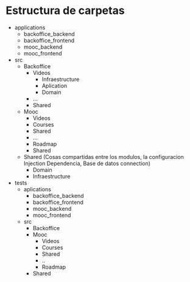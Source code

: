 # Estructura de carpetas
- applications
    - backoffice_backend
    - backoffice_frontend
    - mooc_backend
    - mooc_frontend
- src
    - Backoffice
        - Videos
            - Infraestructure
            - Aplication
            - Domain
        - ...
        - Shared
    - Mooc
        - Videos
        - Courses
        - Shared
        - ...
        - Roadmap
        - Shared
    - Shared (Cosas compartidas entre los modulos, la configuracion Injection Dependencia, Base de datos connection)
        - Domain
        - Infraestructure
- tests
    - aplications
        - backoffice_backend
        - backoffice_frontend
        - mooc_backend
        - mooc_frontend
    - src
        - Backoffice
        - Mooc
            - Videos
            - Courses
            - Shared
            - ..
            - Roadmap
        - Shared
